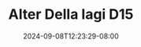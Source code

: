 --- 
title: "Alter Della lagi D15"
description: "    Alter Della lagi D15  tele   terbaru"
date: 2024-09-08T12:23:29-08:00
file_code: "1lcnyirj2uel"
draft: false
cover: "bzeyi0tk4q7lcycf.jpg"
tags: ["Alter", "Della", "lagi", "bokep-indo", "bokep-viral", "bokep-ig"]
length: 128
fld_id: "1483233"
foldername: "Alter Della lagi"
categories: ["Alter Della lagi"]
views: 0
---